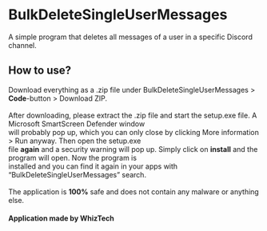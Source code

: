 # BulkDeleteSingleUserMessages
A simple program that deletes all messages of a user in a specific Discord channel.

## How to use?
Download everything as a .zip file under BulkDeleteSingleUserMessages > <b>Code</b>-button > Download ZIP.<br><br>
After downloading, please extract the .zip file and start the setup.exe file. A Microsoft SmartScreen Defender window<br>will probably pop up, which you can only close by clicking More information > Run anyway. Then open the setup.exe<br>file <b>again</b> and a security warning will pop up. Simply click on <b>install</b> and the program will open. Now the program is<br>installed and you can find it again in your apps with “BulkDeleteSingleUserMessages” search.<br><br>
The application is <b>100%</b> safe and does not contain any malware or anything else.

#### Application made by WhizTech
